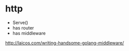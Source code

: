# http
- Serve()
- has router
- has middleware

http://laicos.com/writing-handsome-golang-middleware/
